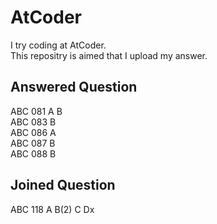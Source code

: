 AtCoder
====
I try coding at AtCoder.  
This repositry is aimed that I upload my answer.

## Answered Question
ABC 081 A B  
ABC 083   B  
ABC 086 A  
ABC 087   B  
ABC 088   B
## Joined Question
ABC 118 A B(2) C Dx